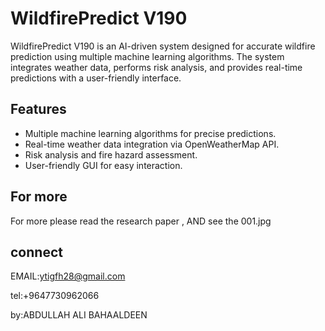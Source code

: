 # WildfirePredict V190

WildfirePredict V190 is an AI-driven system designed for accurate wildfire prediction using multiple machine learning algorithms. The system integrates weather data, performs risk analysis, and provides real-time predictions with a user-friendly interface.

## Features

- Multiple machine learning algorithms for precise predictions.
- Real-time weather data integration via OpenWeatherMap API.
- Risk analysis and fire hazard assessment.
- User-friendly GUI for easy interaction.


 ## For more 
 For more please read the research paper , AND see the 001.jpg 

## connect 

EMAIL:ytigfh28@gmail.com

tel:+9647730962066

by:ABDULLAH ALI BAHAALDEEN
